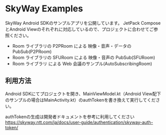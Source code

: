 # SkyWay Examples

SkyWay Android SDKのサンプルアプリを公開しています。
JetPack ComposeとAndroid Viewのそれぞれに対応しているので、プロジェクトに合わせてご参照ください。

- Room ライブラリの P2PRoom による 映像・音声・データの PubSub(P2PRoom)
- Room ライブラリの SFURoom による 映像・音声の PubSub(SFURoom)
- Room ライブラリ による Web 会議のサンプル(AutoSubscribingRoom)

## 利用方法

Android SDKにてプロジェクトを開き、MainViewModel.kt（Android View配下のサンプルの場合はMainActivity.kt）のauthTokenを書き換えて実行してください。

authTokenの生成は開発者ドキュメントを参考に利用してください
https://skyway.ntt.com/ja/docs/user-guide/authentication/skyway-auth-token/
